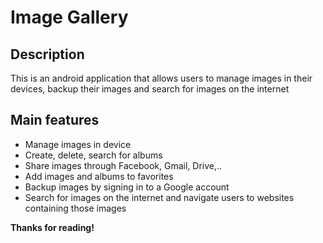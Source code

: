 # Image Gallery

## Description
This is an android application that allows users to manage images in their devices, backup their images and search for images on the internet

## Main features
- Manage images in device
- Create, delete, search for albums
- Share images through Facebook, Gmail, Drive,..
- Add images and albums to favorites
- Backup images by signing in to a Google account
- Search for images on the internet and navigate users to websites containing those images

__Thanks for reading!__
